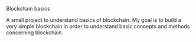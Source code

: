 Blockchain basics

A small project to understand basics of blockchain.
My goal is to build a very simple blockchain in order to understand basic concepts and methods concerning blockchain.

